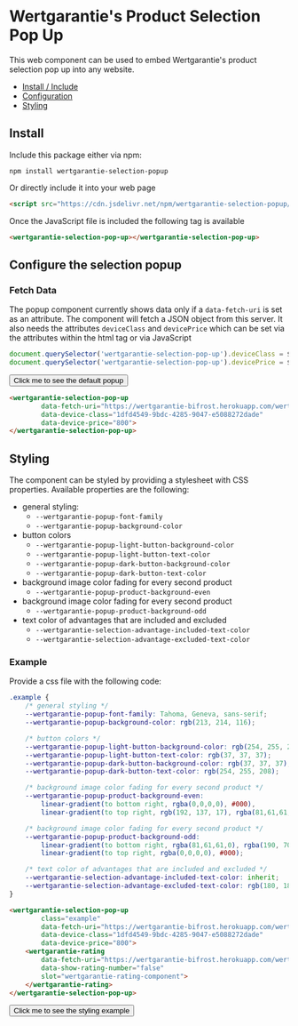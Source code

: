 # Wertgarantie's Product Selection Pop Up

This web component can be used to embed Wertgarantie's product selection pop up into any website.

* [Install / Include](#install)
* [Configuration](#configure-the-selection-popup)
* [Styling](#styling)

## Install
Include this package either via npm:

```
npm install wertgarantie-selection-popup
```

Or directly include it into your web page
```html
<script src="https://cdn.jsdelivr.net/npm/wertgarantie-selection-popup/dist/selection-popup.min.js" type="text/javascript">
```

Once the JavaScript file is included the following tag is available
```html
<wertgarantie-selection-pop-up></wertgarantie-selection-pop-up>
```

## Configure the selection popup

### Fetch Data
The popup component currently shows data only if a `data-fetch-uri` is set as an attribute. The component will fetch a JSON object from this server.
It also needs the attributes `deviceClass` and `devicePrice` which can be set via the attributes within the html tag or via JavaScript
```javascript
document.querySelector('wertgarantie-selection-pop-up').deviceClass = ${deviceClass};
document.querySelector('wertgarantie-selection-pop-up').devicePrice = ${devicePrice};
```

<button class="example-button" onclick="openPopup('basic-popup')">Click me to see the default popup</button>

<wertgarantie-selection-pop-up 
        id="basic-popup"
        data-fetch-uri="https://wertgarantie-bifrost.herokuapp.com/wertgarantie/dummyPolicies"
        data-device-class="1dfd4549-9bdc-4285-9047-e5088272dade"
        data-device-price="800">
</wertgarantie-selection-pop-up>

```html
<wertgarantie-selection-pop-up 
        data-fetch-uri="https://wertgarantie-bifrost.herokuapp.com/wertgarantie/dummyPolicies"
        data-device-class="1dfd4549-9bdc-4285-9047-e5088272dade"
        data-device-price="800">
</wertgarantie-selection-pop-up>
```

## Styling
The component can be styled by providing a stylesheet with CSS properties. Available properties are the following:
* general styling:
    * `--wertgarantie-popup-font-family`
    * `--wertgarantie-popup-background-color`
* button colors
    * `--wertgarantie-popup-light-button-background-color`
    * `--wertgarantie-popup-light-button-text-color`
    * `--wertgarantie-popup-dark-button-background-color`
    * `--wertgarantie-popup-dark-button-text-color`
* background image color fading for every second product
    * `--wertgarantie-popup-product-background-even`
* background image color fading for every second product
    * `--wertgarantie-popup-product-background-odd`
* text color of advantages that are included and excluded
    * `--wertgarantie-selection-advantage-included-text-color`
    * `--wertgarantie-selection-advantage-excluded-text-color`


### Example

Provide a css file with the following code:

```css
.example {
    /* general styling */
    --wertgarantie-popup-font-family: Tahoma, Geneva, sans-serif;
    --wertgarantie-popup-background-color: rgb(213, 214, 116);

    /* button colors */
    --wertgarantie-popup-light-button-background-color: rgb(254, 255, 208);
    --wertgarantie-popup-light-button-text-color: rgb(37, 37, 37);
    --wertgarantie-popup-dark-button-background-color: rgb(37, 37, 37);
    --wertgarantie-popup-dark-button-text-color: rgb(254, 255, 208);

    /* background image color fading for every second product */
    --wertgarantie-popup-product-background-even:
        linear-gradient(to bottom right, rgba(0,0,0,0), #000),
        linear-gradient(to top right, rgb(192, 137, 17), rgba(81,61,61,0));

    /* background image color fading for every second product */
    --wertgarantie-popup-product-background-odd:
        linear-gradient(to bottom right, rgba(81,61,61,0), rgba(190, 70, 0, 0.6)),
        linear-gradient(to top right, rgba(0,0,0,0), #000);

    /* text color of advantages that are included and excluded */ 
    --wertgarantie-selection-advantage-included-text-color: inherit;
    --wertgarantie-selection-advantage-excluded-text-color: rgb(180, 180, 147);
}
```

<wertgarantie-selection-pop-up id="popup-styling-example"
        class="example2"
        data-fetch-uri="https://wertgarantie-bifrost.herokuapp.com/wertgarantie/dummyPolicies"
        data-device-class="1dfd4549-9bdc-4285-9047-e5088272dade"
        data-device-price="800">
    <wertgarantie-rating 
        data-fetch-uri="https://wertgarantie-bifrost.herokuapp.com/wertgarantie/rating"
        data-show-rating-number="false"
        slot="wertgarantie-rating-component">
    </wertgarantie-rating>
</wertgarantie-selection-pop-up>

```html
<wertgarantie-selection-pop-up
        class="example"
        data-fetch-uri="https://wertgarantie-bifrost.herokuapp.com/wertgarantie/dummyPolicies"
        data-device-class="1dfd4549-9bdc-4285-9047-e5088272dade"
        data-device-price="800">
    <wertgarantie-rating 
        data-fetch-uri="https://wertgarantie-bifrost.herokuapp.com/wertgarantie/rating"
        data-show-rating-number="false"
        slot="wertgarantie-rating-component">
    </wertgarantie-rating>
</wertgarantie-selection-pop-up>
```
<button class="example-button" onclick="openPopup('popup-styling-example')">Click me to see the styling example</button>